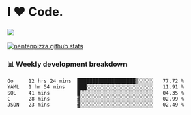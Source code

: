 # I ❤️ Code.

### ![](http://img.shields.io/badge/Go-language-blue?style=for-the-badge&logo=appveyor)
[![nentenpizza github stats](https://github-readme-stats.vercel.app/api?username=nentenpizza&count_private=true)](https://github.com/anuraghazra/github-readme-stats)

### 📊 Weekly development breakdown

<!--START_SECTION:waka-->
```text
Go     12 hrs 24 mins  ███████████████████▒░░░░░   77.72 % 
YAML   1 hr 54 mins    ███░░░░░░░░░░░░░░░░░░░░░░   11.91 % 
SQL    41 mins         █░░░░░░░░░░░░░░░░░░░░░░░░   04.35 % 
C      28 mins         ▓░░░░░░░░░░░░░░░░░░░░░░░░   02.99 % 
JSON   23 mins         ▓░░░░░░░░░░░░░░░░░░░░░░░░   02.49 % 
```
<!--END_SECTION:waka-->

